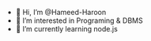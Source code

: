 - 👋 Hi, I’m @Hameed-Haroon
- 👀 I’m interested in Programing & DBMS
- 🌱 I’m currently learning node.js

<!---
Hameed-Haroon/Hameed-Haroon is a ✨ special ✨ repository because its `README.md` (this file) appears on your GitHub profile.
You can click the Preview link to take a look at your changes.
--->

